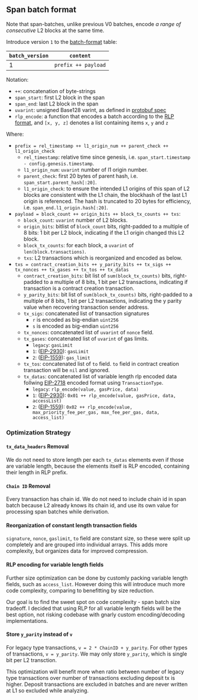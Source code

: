 ## Span batch format

Note that span-batches, unlike previous V0 batches,
encode *a range of consecutive* L2 blocks at the same time.

Introduce version `1` to the [batch-format](./derivation.md#batch-format) table:

| `batch_version` | `content`           |
|-----------------|---------------------|
| 1               | `prefix ++ payload` |

Notation:
- `++`: concatenation of byte-strings
- `span_start`: first L2 block in the span
- `span_end`: last L2 block in the span
- `uvarint`: unsigned Base128 varint, as defined in [protobuf spec]
- `rlp_encode`: a function that encodes a batch according to the [RLP format], and `[x, y, z]` denotes a list containing items `x`, `y` and `z`

[protobuf spec]: https://protobuf.dev/programming-guides/encoding/#varints

[RLP format]: https://ethereum.org/en/developers/docs/data-structures-and-encoding/rlp/

Where:

- `prefix = rel_timestamp ++ l1_origin_num ++ parent_check ++ l1_origin_check`
  - `rel_timestamp`: relative time since genesis, i.e. `span_start.timestamp - config.genesis.timestamp`.
  - `l1_origin_num`: `uvarint` number of l1 origin number.
  - `parent_check`: first 20 bytes of parent hash, i.e. `span_start.parent_hash[:20]`.
  - `l1_origin_check`: to ensure the intended L1 origins of this span of
        L2 blocks are consistent with the L1 chain, the blockhash of the last L1 origin is referenced.
        The hash is truncated to 20 bytes for efficiency, i.e. `span_end.l1_origin.hash[:20]`.
- `payload = block_count ++ origin_bits ++ block_tx_counts ++ txs`:
  - `block_count`: `uvarint` number of L2 blocks.
  - `origin_bits`: bitlist of `block_count` bits, right-padded to a multiple of 8 bits:
    1 bit per L2 block, indicating if the L1 origin changed this L2 block.
  - `block_tx_counts`: for each block, a `uvarint` of `len(block.transactions)`.
  - `txs`: L2 transactions which is reorganized and encoded as below.
- `txs = contract_creation_bits ++ y_parity_bits ++ tx_sigs ++ tx_nonces ++ tx_gases ++ tx_tos ++ tx_datas`
  - `contract_creation_bits`: bit list of `sum(block_tx_counts)` bits, right-padded to a multiple of 8 bits, 1 bit per L2 transactions, indicating if transaction is a contract creation transaction.
  - `y_parity_bits`: bit list of `sum(block_tx_counts)` bits, right-padded to a multiple of 8 bits, 1 bit per L2 transactions, indicating the y parity value when recovering transaction sender address.
  - `tx_sigs`: concatenated list of transaction signatures
    - `r` is encoded as big-endian `uint256`
    - `s` is encoded as big-endian `uint256`
  - `tx_nonces`: concatenated list of `uvarint` of `nonce` field.
  - `tx_gases`:  concatenated list of `uvarint` of gas limits.
    - `legacy`: `gasLimit`
    - `1`: ([EIP-2930]): `gasLimit`
    - `2`: ([EIP-1559]): `gas_limit`
  - `tx_tos`: concatenated list of `to` field. `to` field in contract creation transaction will be `nil` and ignored.
  - `tx_datas`: concatenated list of variable length rlp encoded data follwing [EIP-2718] encoded format using `TransactionType`.
    - `legacy`: `rlp_encode(value, gasPrice, data)`
    - `1`: ([EIP-2930]): `0x01 ++ rlp_encode(value, gasPrice, data, accessList)`
    - `2`: ([EIP-1559]): `0x02 ++ rlp_encode(value, max_priority_fee_per_gas, max_fee_per_gas, data, access_list)`

[EIP-2718]: https://eips.ethereum.org/EIPS/eip-2718

[EIP-2930]: https://eips.ethereum.org/EIPS/eip-2930

[EIP-1559]: https://eips.ethereum.org/EIPS/eip-1559

### Optimization Strategy

#### `tx_data_headers` Removal

We do not need to store length per each `tx_datas` elements even if those are variable length, because the elements itself is RLP encoded, containing their length in RLP prefix.

#### `Chain ID` Removal

Every transaction has chain id. We do not need to include chain id in span batch because L2 already knows its chain id, and use its own value for processing span batches while derivation.

#### Reorganization of constant length transaction fields

`signature`, `nonce`, `gaslimit`, `to` field are constant size, so these were split up completely and are grouped into individual arrays. This adds more complexity, but organizes data for improved compression.

#### RLP encoding for variable length fields

Further size optimization can be done by customly packing variable length fields, such as `access_list`. However doing this will introduce much more code complexity, comparing to benefitting by size reduction.

Our goal is to find the sweet spot on code complexity - span batch size tradeoff. I decided that using RLP for all variable length fields will be the best option, not risking codebase with gnarly custom encoding/decoding implementations.

#### Store `y_parity` instead of `v`

For legacy type transactions, `v = 2 * ChainID + y_parity`. For other types of transactions, `v = y_parity`. We may only store `y_parity`, which is single bit per L2 transction.

This optimization will benefit more when ratio between number of legacy type transactions over number of transactions excluding deposit tx is higher. Deposit transactions are excluded in batches and are never written at L1 so excluded while analyzing.

